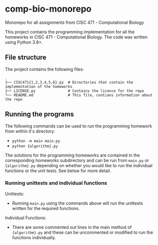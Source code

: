 # comp-bio-monorepo
Monorepo for all assignments from CISC 471 - Computational Biology

This project contains the programming implementation for all the homeworks in CISC 471 - Computational Biology.
The code was written using Python 3.8+.

## File structure

The project contains the following files:

```
.
├── CISC471{1,2,3,4,5,6}.py  # Directories that contain the implementation of the homeworks
├── LICENSE.py               # Contains the licence for the repo
└── README.md                # This file, contians information about the repo
```

## Running the programs

The following commands can be used to run the programming homework from within it's directory:

- `python -m main main.py`
- `python {algorithm}.py`

The solutions for the programming homeworks are contained in the corresponding homeworks subdirectory and can be run from `main.py` or 
`{algorithm}.py` depending on whether you would like to run the individual functions or the unit tests. See below for more detail.

### Running unittests and individual functions

Unittests:
- Running `main.py` using the commands above will run the unittests written for the required functions.

Individual Functions:
- There are some commented out lines in the main method of `{algorithm}.py` and these can be uncommented or
modified to run the functions individually.
